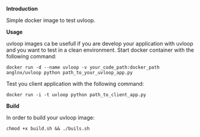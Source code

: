 **Introduction**

Simple docker image to test uvloop.

**Usage**

uvloop images ca be usefull if you are develop your application with uvloop and you want to test in a clean environment. Start docker container with the following command:
```
docker run -d --name uvloop -v your_code_path:docker_path anglnx/uvloop python path_to_your_uvloop_app.py
```

Test you client application with the following command:
```
docker run -i -t uvloop python path_to_client_app.py
```


**Build**

In order to build your uvloop image:
```
chmod +x build.sh && ./buils.sh
```
